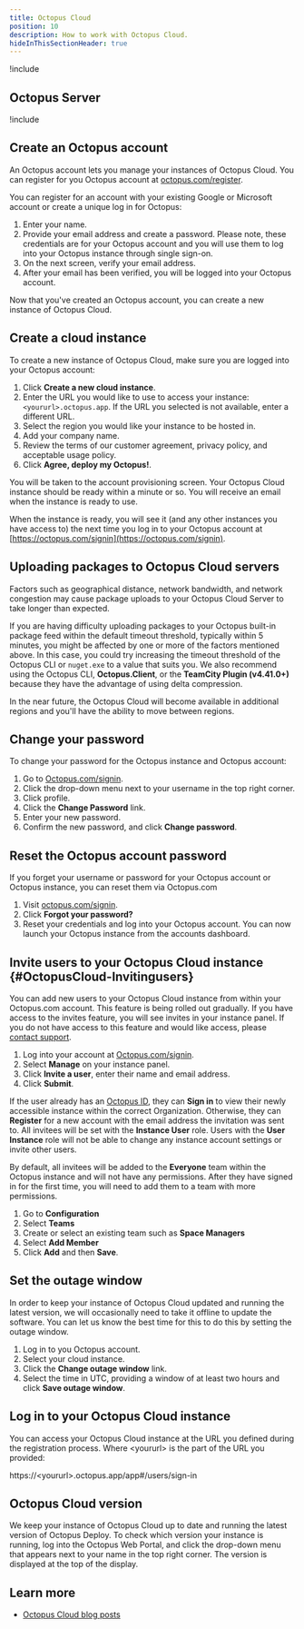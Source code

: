 ```yaml
---
title: Octopus Cloud
position: 10
description: How to work with Octopus Cloud.
hideInThisSectionHeader: true
---
```


!include <octopus-cloud>

## Octopus Server

!include <octopus-server>

## Create an Octopus account

An Octopus account lets you manage your instances of Octopus Cloud. You can register for you Octopus account at [octopus.com/register](https://octopus.com/register).

You can register for an account with your existing Google or Microsoft account or create a unique log in for Octopus:

1. Enter your name.
1. Provide your email address and create a password. Please note, these credentials are for your Octopus account and you will use them to log into your Octopus instance through single sign-on.
1. On the next screen, verify your email address.
1. After your email has been verified, you will be logged into your Octopus account.

Now that you've created an Octopus account, you can create a new instance of Octopus Cloud.

## Create a cloud instance

To create a new instance of Octopus Cloud, make sure you are logged into your Octopus account:

1. Click **Create a new cloud instance**.
1. Enter the URL you would like to use to access your instance: `<yoururl>.octopus.app`. If the URL you selected is not available, enter a different URL.
1. Select the region you would like your instance to be hosted in.
1. Add your company name.
1. Review the terms of our customer agreement, privacy policy, and acceptable usage policy.
1. Click **Agree, deploy my Octopus!**.

You will be taken to the account provisioning screen. Your Octopus Cloud instance should be ready within a minute or so. You will receive an email when the instance is ready to use.

When the instance is ready, you will see it (and any other instances you have access to) the next time you log in to your Octopus account at [https://octopus.com/signin](https://octopus.com/signin).

## Uploading packages to Octopus Cloud servers

Factors such as geographical distance, network bandwidth, and network congestion may cause package uploads to your Octopus Cloud Server to take longer than expected.

If you are having difficulty uploading packages to your Octopus built-in package feed within the default timeout threshold, typically within 5 minutes, you might be affected by one or more of the factors mentioned above. In this case, you could try increasing the timeout threshold of the Octopus CLI or `nuget.exe` to a value that suits you. We also recommend using the Octopus CLI, **Octopus.Client**, or the **TeamCity Plugin (v4.41.0+)** because they have the advantage of using delta compression.

In the near future, the Octopus Cloud will become available in additional regions and you'll have the ability to move between regions.

## Change your password

To change your password for the Octopus instance and Octopus account:

1. Go to [Octopus.com/signin](https://octopus.com/signin).
1. Click the drop-down menu next to your username in the top right corner.
1. Click profile.
1. Click the **Change Password** link.
1. Enter your new password.
1. Confirm the new password, and click **Change password**.

## Reset the Octopus account password

If you forget your username or password for your Octopus account or Octopus instance, you can reset them via Octopus.com

1. Visit [octopus.com/signin](https://Octopus.com/signin).
1. Click **Forgot your password?**
1. Reset your credentials and log into your Octopus account. You can now launch your Octopus instance from the accounts dashboard.

## Invite users to your Octopus Cloud instance {#OctopusCloud-Invitingusers}

You can add new users to your Octopus Cloud instance from within your Octopus.com account. This feature is being rolled out gradually. If you have access to the invites feature, you will see invites in your instance panel. If you do not have access to this feature and would like access, please [contact support](https://octopus.com/support).

1. Log into your account at [Octopus.com/signin](https://octopus.com/signin).
1. Select **Manage** on your instance panel.
1. Click **Invite a user**, enter their name and email address.
1. Click **Submit**.

If the user already has an [Octopus ID](/docs/security/authentication/octopusid-authentication.md), they can **Sign in** to view their newly accessible instance within the correct Organization. Otherwise, they can **Register** for a new account with the email address the invitation was sent to.  All invitees will be set with the **Instance User** role. Users with the **User Instance** role will not be able to change any instance account settings or invite other users.

By default, all invitees will be added to the **Everyone** team within the Octopus instance and will not have any permissions. After they have signed in for the first time, you will need to add them to a team with more permissions.

1. Go to **Configuration**
1. Select **Teams**
1. Create or select an existing team such as **Space Managers**
1. Select **Add Member**
1. Click **Add** and then **Save**.

## Set the outage window

In order to keep your instance of Octopus Cloud updated and running the latest version, we will occasionally need to take it offline to update the software. You can let us know the best time for this to do this by setting the outage window.

1. Log in to you Octopus account.
1. Select your cloud instance.
1. Click the **Change outage window** link.
1. Select the time in UTC, providing a window of at least two hours and click **Save outage window**.

## Log in to your Octopus Cloud instance

You can access your Octopus Cloud instance at the URL you defined during the registration process. Where \<yoururl\> is the part of the URL you provided:

https://\<yoururl\>.octopus.app/app#/users/sign-in

## Octopus Cloud version

We keep your instance of Octopus Cloud up to date and running the latest version of Octopus Deploy. To check which version your instance is running, log into the Octopus Web Portal, and click the drop-down menu that appears next to your name in the top right corner. The version is displayed at the top of the display.

## Learn more

- [Octopus Cloud blog posts](https://octopus.com/blog/tag/octopus%20Cloud)
